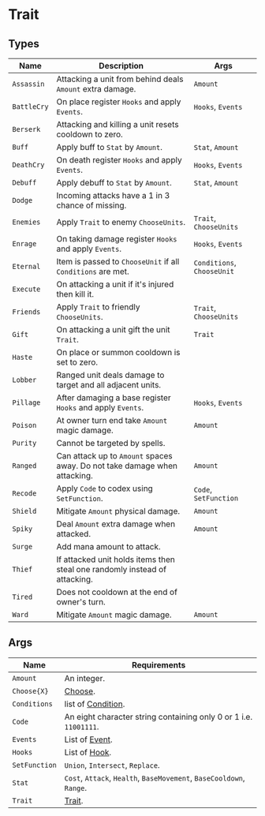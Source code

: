 # Trait

## Types

| **Name**   | **Description**                                                            | **Args**                    |
|-------------|----------------------------------------------------------------------------|----------------------------|
| `Assassin`  | Attacking a unit from behind deals `Amount` extra damage.                  | `Amount`                   |
| `BattleCry` | On place register `Hooks` and apply `Events`.                              | `Hooks`, `Events`          |
| `Berserk`   | Attacking and killing a unit resets cooldown to zero.                      |                            |
| `Buff`      | Apply buff to `Stat` by `Amount`.                                          | `Stat`, `Amount`           |
| `DeathCry`  | On death register `Hooks` and apply `Events`.                              | `Hooks`, `Events`          |
| `Debuff`    | Apply debuff to `Stat` by `Amount`.                                        | `Stat`, `Amount`           |
| `Dodge`     | Incoming attacks have a 1 in 3 chance of missing.                          |                            |
| `Enemies`   | Apply `Trait` to enemy `ChooseUnits`.                                      | `Trait`, `ChooseUnits`     |
| `Enrage`    | On taking damage register `Hooks` and apply `Events`.                      | `Hooks`, `Events`          |
| `Eternal`   | Item is passed to `ChooseUnit` if all `Conditions` are met.                | `Conditions`, `ChooseUnit` |
| `Execute`   | On attacking a unit if it's injured then kill it.                          |                            |
| `Friends`   | Apply `Trait` to friendly `ChooseUnits`.                                   | `Trait`, `ChooseUnits`     |
| `Gift`      | On attacking a unit gift the unit `Trait`.                                 | `Trait`                    |
| `Haste`     | On place or summon cooldown is set to zero.                                |                            |
| `Lobber`    | Ranged unit deals damage to target and all adjacent units.                 |                            |
| `Pillage`   | After damaging a base register `Hooks` and apply `Events`.                 | `Hooks`, `Events`          |
| `Poison`    | At owner turn end take `Amount` magic damage.                              | `Amount`                   |
| `Purity`    | Cannot be targeted by spells.                                              |                            |
| `Ranged`    | Can attack up to `Amount` spaces away. Do not take damage when attacking.  | `Amount`                   |
| `Recode`    | Apply `Code` to codex using `SetFunction`.                                 | `Code`, `SetFunction`      |
| `Shield`    | Mitigate `Amount` physical damage.                                         | `Amount`                   |
| `Spiky`     | Deal `Amount` extra damage when attacked.                                  | `Amount`                   |
| `Surge`     | Add mana amount to attack.                                                 |                            |
| `Thief`     | If attacked unit holds items then steal one randomly instead of attacking. |                            |
| `Tired`     | Does not cooldown at the end of owner's turn.                              |                            |
| `Ward`      | Mitigate `Amount` magic damage.                                            | `Amount`                   |

## Args

| **Name**           | **Requirements**                                                     |
|--------------------|----------------------------------------------------------------------|
| `Amount`           | An integer.                                                          |
| `Choose{X}`        | [Choose](./choose.md).                                               |
| `Conditions`       | list of [Condition](./condition.md).                                 |
| `Code`             | An eight character string containing only 0 or 1 i.e. `11001111`.    |
| `Events`           | List of [Event](./event.md).                                         |
| `Hooks`            | List of [Hook](./hook.md).                                           |
| `SetFunction`      | `Union`, `Intersect`, `Replace`.                                     |
| `Stat`             | `Cost`, `Attack`, `Health`, `BaseMovement`, `BaseCooldown`, `Range`. |
| `Trait`            | [Trait](./trait.md).                                                 
